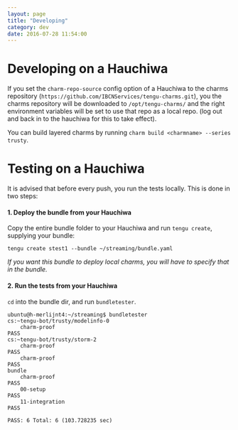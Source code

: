 ```yaml
---
layout: page
title: "Developing"
category: dev
date: 2016-07-28 11:54:00
---
```

# Developing on a Hauchiwa

If you set the `charm-repo-source` config option of a Hauchiwa to the charms repository (`https://github.com/IBCNServices/tengu-charms.git`), you the charms repository will be downloaded to `/opt/tengu-charms/` and the right environment variables will be set to use that repo as a local repo. (log out and back in to the hauchiwa for this to take effect).

You can build layered charms by running `charm build <charmname> --series trusty`.

# Testing on a Hauchiwa

It is advised that before every push, you run the tests locally. This is done in two steps:

#### 1. Deploy the bundle from your Hauchiwa

Copy the entire bundle folder to your Hauchiwa and run `tengu create`, supplying your bundle:

    tengu create stest1 --bundle ~/streaming/bundle.yaml

*If you want this bundle to deploy local charms, you will have to specify that in the bundle.*

#### 2. Run the tests from your Hauchiwa

`cd` into the bundle dir, and run `bundletester`.

    ubuntu@h-merlijnt4:~/streaming$ bundletester
    cs:~tengu-bot/trusty/modelinfo-0
        charm-proof                                                            PASS
    cs:~tengu-bot/trusty/storm-2
        charm-proof                                                            PASS
        charm-proof                                                            PASS
    bundle
        charm-proof                                                            PASS
        00-setup                                                               PASS
        11-integration                                                         PASS

    PASS: 6 Total: 6 (103.728235 sec)
